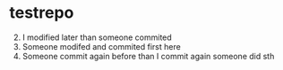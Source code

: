 # testrepo



2. I modified later than someone commited
1. Someone modifed and commited first here
3. Someone commit again before than I commit again
someone did sth
